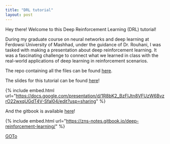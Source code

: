 ```yaml
---
title: "DRL tutorial"
layout: post
---
```


Hey there!
Welcome to this Deep Reinforcement Learning (DRL) tutorial!

During my graduate course on neural networks and deep learning at Ferdowsi University of Mashhad, under the guidance of Dr. Rouhani, I was tasked with making a presentation about deep reinforcement learning. It was a fascinating challenge to connect what we learned in class with the real-world applications of deep learning in reinforcement scenarios.

The repo containing all the files can be found [here](https://github.com/zahra-niazi/DRL/tree/main/deep%20rl%20tutorial).

The slides for this tutorial can be found [here](https://docs.google.com/presentation/d/1R8bK2\_BzFIJtn8VFUzW6BvzrO22wxqUGdT4V-Sfal04/edit?usp=drive\_link)!




{% include embed.html url="https://docs.google.com/presentation/d/1R8bK2_BzFIJtn8VFUzW6BvzrO22wxqUGdT4V-Sfal04/edit?usp=sharing" %}


And the gitbook is available [here](https://zns-notes.gitbook.io/deep-reinforcement-learning/)!

{% include embed.html url="https://zns-notes.gitbook.io/deep-reinforcement-learning/" %}


[GOTo](/deep-rl-tutorial/file/)